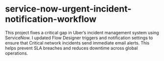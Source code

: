 # service-now-urgent-incident-notification-workflow
This project fixes a critical gap in Uber’s incident management system using ServiceNow. I updated Flow Designer triggers and notification settings to ensure that Critical network incidents send immediate email alerts. This helps prevent SLA breaches and reduces downtime across global operations.
